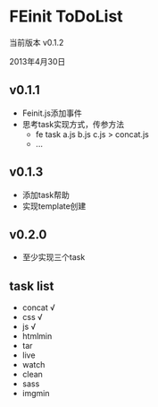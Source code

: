 FEinit ToDoList
=======
当前版本 v0.1.2

2013年4月30日

## v0.1.1
 * Feinit.js添加事件
 * 思考task实现方式，传参方法
    * fe task a.js b.js c.js > concat.js
    * ...

## v0.1.3
 * 添加task帮助
 * 实现template创建

## v0.2.0
 * 至少实现三个task

## task list
 * concat   √
 * css      √
 * js       √
 * htmlmin
 * tar
 * live
 * watch
 * clean
 * sass
 * imgmin